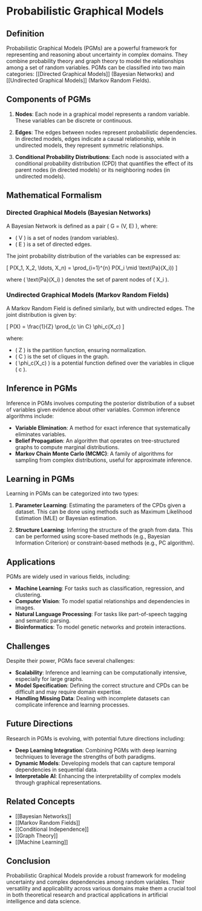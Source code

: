 
# Probabilistic Graphical Models

## Definition
Probabilistic Graphical Models (PGMs) are a powerful framework for representing and reasoning about uncertainty in complex domains. They combine probability theory and graph theory to model the relationships among a set of random variables. PGMs can be classified into two main categories: [[Directed Graphical Models]] (Bayesian Networks) and [[Undirected Graphical Models]] (Markov Random Fields).

## Components of PGMs
1. **Nodes**: Each node in a graphical model represents a random variable. These variables can be discrete or continuous.

2. **Edges**: The edges between nodes represent probabilistic dependencies. In directed models, edges indicate a causal relationship, while in undirected models, they represent symmetric relationships.

3. **Conditional Probability Distributions**: Each node is associated with a conditional probability distribution (CPD) that quantifies the effect of its parent nodes (in directed models) or its neighboring nodes (in undirected models).

## Mathematical Formalism
### Directed Graphical Models (Bayesian Networks)
A Bayesian Network is defined as a pair \( G = (V, E) \), where:
- \( V \) is a set of nodes (random variables).
- \( E \) is a set of directed edges.

The joint probability distribution of the variables can be expressed as:

\[
P(X_1, X_2, \ldots, X_n) = \prod_{i=1}^{n} P(X_i \mid \text{Pa}(X_i))
\]

where \( \text{Pa}(X_i) \) denotes the set of parent nodes of \( X_i \).

### Undirected Graphical Models (Markov Random Fields)
A Markov Random Field is defined similarly, but with undirected edges. The joint distribution is given by:

\[
P(X) = \frac{1}{Z} \prod_{c \in C} \phi_c(X_c)
\]

where:
- \( Z \) is the partition function, ensuring normalization.
- \( C \) is the set of cliques in the graph.
- \( \phi_c(X_c) \) is a potential function defined over the variables in clique \( c \).

## Inference in PGMs
Inference in PGMs involves computing the posterior distribution of a subset of variables given evidence about other variables. Common inference algorithms include:
- **Variable Elimination**: A method for exact inference that systematically eliminates variables.
- **Belief Propagation**: An algorithm that operates on tree-structured graphs to compute marginal distributions.
- **Markov Chain Monte Carlo (MCMC)**: A family of algorithms for sampling from complex distributions, useful for approximate inference.

## Learning in PGMs
Learning in PGMs can be categorized into two types:
1. **Parameter Learning**: Estimating the parameters of the CPDs given a dataset. This can be done using methods such as Maximum Likelihood Estimation (MLE) or Bayesian estimation.

2. **Structure Learning**: Inferring the structure of the graph from data. This can be performed using score-based methods (e.g., Bayesian Information Criterion) or constraint-based methods (e.g., PC algorithm).

## Applications
PGMs are widely used in various fields, including:
- **Machine Learning**: For tasks such as classification, regression, and clustering.
- **Computer Vision**: To model spatial relationships and dependencies in images.
- **Natural Language Processing**: For tasks like part-of-speech tagging and semantic parsing.
- **Bioinformatics**: To model genetic networks and protein interactions.

## Challenges
Despite their power, PGMs face several challenges:
- **Scalability**: Inference and learning can be computationally intensive, especially for large graphs.
- **Model Specification**: Defining the correct structure and CPDs can be difficult and may require domain expertise.
- **Handling Missing Data**: Dealing with incomplete datasets can complicate inference and learning processes.

## Future Directions
Research in PGMs is evolving, with potential future directions including:
- **Deep Learning Integration**: Combining PGMs with deep learning techniques to leverage the strengths of both paradigms.
- **Dynamic Models**: Developing models that can capture temporal dependencies in sequential data.
- **Interpretable AI**: Enhancing the interpretability of complex models through graphical representations.

## Related Concepts
- [[Bayesian Networks]]
- [[Markov Random Fields]]
- [[Conditional Independence]]
- [[Graph Theory]]
- [[Machine Learning]]

## Conclusion
Probabilistic Graphical Models provide a robust framework for modeling uncertainty and complex dependencies among random variables. Their versatility and applicability across various domains make them a crucial tool in both theoretical research and practical applications in artificial intelligence and data science.
